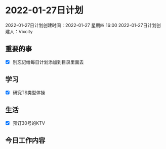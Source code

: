 # 2022-01-27日计划

2022-01-27日计划创建时间：2022-01-27 星期四  16:00
2022-01-27日计划创建人：Vixcity

## 重要的事
- [x] 别忘记给每日计划添加到目录里面去

## 学习
- [x] 研究TS类型体操

## 生活
- [x] 预订30号的KTV

## 今日工作内容
